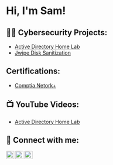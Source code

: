 <h1>Hi, I'm Sam! 
<h2>👨‍💻 Cybersecurity Projects:</h2>

  - [Active Directory Home Lab](https://github.com/SamuelSor/ActiveDirectoryLab)
  - [Jwipe Disk Sanitization](https://www.youtube.com/watch?v=a83ASGn_V_s)

<h2> Certifications:</h2>

  - [Comptia Netork+](https://www.youtube.com/watch?v=a83ASGn_V_s)

<h2>📺 YouTube Videos:</h2>

- [Active Directory Home Lab](https://www.youtube.com/watch?v=a83ASGn_V_s)


<h2> 🤳 Connect with me:</h2>

[<img align="left" alt="JoshMadakor | YouTube" width="22px" src="https://cdn.jsdelivr.net/npm/simple-icons@v3/icons/youtube.svg" />][youtube]
[<img align="left" alt="JoshMadakor | LinkedIn" width="22px" src="https://cdn.jsdelivr.net/npm/simple-icons@v3/icons/linkedin.svg" />][linkedin]
[<img align="left" alt="JoshMadakor | Instagram" width="22px" src="https://cdn.jsdelivr.net/npm/simple-icons@v3/icons/instagram.svg" />][instagram]

[youtube]: https://www.youtube.com/c/SamuelSor
[instagram]: https://www.instagram.com/SamuelSor/
[linkedin]: https://linkedin.com/in/SamuelSor

<!--
**joshmadakor1/joshmadakor1** is a ✨ _special_ ✨ repository because its `README.md` (this file) appears on your GitHub profile.

Here are some ideas to get you started:

- 🔭 I’m currently working on ...
- 🌱 I’m currently learning ...
- 👯 I’m looking to collaborate on ...
- 🤔 I’m looking for help with ...
- 💬 Ask me about ...
- 📫 How to reach me: ...
- 😄 Pronouns: ...
- ⚡ Fun fact: ...
-->
